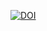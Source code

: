 [![DOI](https://zenodo.org/badge/DOI/10.5281/zenodo.15231709.svg)](https://doi.org/10.5281/zenodo.15231709)
